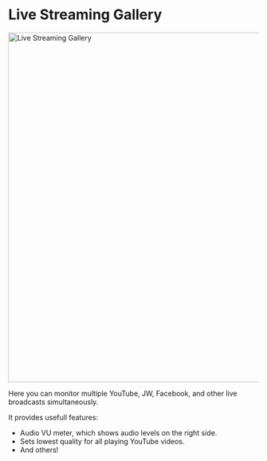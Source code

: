 # Live Streaming Gallery

<img width="700" alt="Live Streaming Gallery" src="https://github.com/user-attachments/assets/c0d302e0-d959-4d95-9b85-f93a4c9b2fc5">

Here you can monitor multiple YouTube, JW, Facebook, and other live broadcasts simultaneously.

It provides usefull features:

-   Audio VU meter, which shows audio levels on the right side.
-   Sets lowest quality for all playing YouTube videos.
-   And others!

